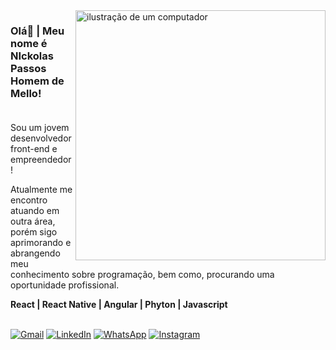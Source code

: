 <img src="https://raw.githubusercontent.com/MicaelliMedeiros/micaellimedeiros/master/image/computer-illustration.png" alt="ilustração de um computador" min-width="400px" max-width="400px" width="400px" align="right">

<h3 align="left"> 
 <strong> Olá👋 | Meu nome é NIckolas Passos Homem de Mello! </strong> <br>
 <br>
</h3>

<p align="left">
 Sou um jovem desenvolvedor front-end e empreendedor!
</p>

<p align="left">
   Atualmente me encontro atuando em outra área, porém sigo aprimorando e abrangendo meu conhecimento sobre programação, bem como, procurando uma oportunidade profissional.
</p>

<p align="left">
<strong> React | React Native | Angular | Phyton | Javascript </strong>
 <br>
 <br>
</p>


<p align="left">
  <a href="mailto:nickolasphmello10@gmail.com" title="Gmail">
  <img src="https://img.shields.io/badge/-Gmail-FF0000?style=flat-square&labelColor=FF0000&logo=gmail&logoColor=white&link=LINK-DO-SEU-GMAIL" alt="Gmail"/></a>
  <a href="https://www.linkedin.com/in/nickolasmello/" title="LinkedIn">
  <img src="https://img.shields.io/badge/-Linkedin-0e76a8?style=flat-square&logo=Linkedin&logoColor=white&link=LINK-DO-SEU-LINKEDIN" alt="LinkedIn"/></a>
  <a href="https://wa.me/5514998161131" title="WhatsApp">
  <img src="https://img.shields.io/badge/-WhatsApp-25d366?style=flat-square&labelColor=25d366&logo=whatsapp&logoColor=white&link=API-DO-SEU-WHATSAPP" alt="WhatsApp"/></a>
  <a href="https://www.instagram.com/nickolas_mello/" title="Instagram">
  <img src="https://img.shields.io/badge/-Instagram-DF0174?style=flat-square&labelColor=DF0174&logo=instagram&logoColor=white&link=LINK-DO-SEU-INSTAGRAM" alt="Instagram"/></a>
</p>
